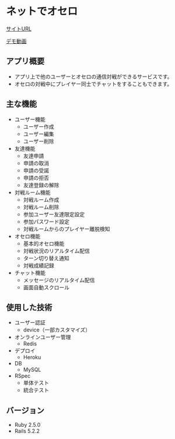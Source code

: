 # ネットでオセロ
[サイトURL](https://fuku-no-othello.herokuapp.com)

[デモ動画](https://youtu.be/E1hvZuW9m7U)

## アプリ概要
- アプリ上で他のユーザーとオセロの通信対戦ができるサービスです。
- オセロの対戦中にプレイヤー同士でチャットをすることもできます。

## 主な機能
- ユーザー機能
  - ユーザー作成
  - ユーザー編集
  - ユーザー削除
- 友達機能
  - 友達申請
  - 申請の取消
  - 申請の受諾
  - 申請の拒否
  - 友達登録の解除
- 対戦ルーム機能
  - 対戦ルーム作成
  - 対戦ルーム削除
  - 参加ユーザー友達限定設定
  - 参加パスワード設定
  - 対戦ルームからのプレイヤー離脱検知
- オセロ機能
  - 基本的オセロ機能
  - 対戦状況のリアルタイム配信
  - ターン切り替え通知
  - 対戦成績記録
- チャット機能
  - メッセージのリアルタイム配信
  - 画面自動スクロール

## 使用した技術
- ユーザー認証
  - device（一部カスタマイズ）
- オンラインユーザー管理
  - Redis
- デプロイ
  - Heroku
- DB
  - MySQL
- RSpec
  - 単体テスト
  - 統合テスト

## バージョン
- Ruby 2.5.0
- Rails 5.2.2
